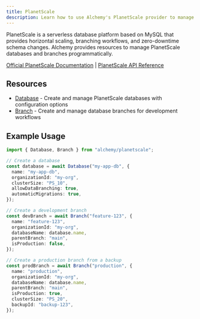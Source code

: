 ```yaml
---
title: PlanetScale
description: Learn how to use Alchemy's PlanetScale provider to manage serverless MySQL databases with branching workflows and zero-downtime schema changes.
---
```


PlanetScale is a serverless database platform based on MySQL that provides horizontal scaling, branching workflows, and zero-downtime schema changes. Alchemy provides resources to manage PlanetScale databases and branches programmatically.

[Official PlanetScale Documentation](https://planetscale.com/docs) | [PlanetScale API Reference](https://api-docs.planetscale.com/)

## Resources

- [Database](./database) - Create and manage PlanetScale databases with configuration options
- [Branch](./branch) - Create and manage database branches for development workflows

## Example Usage

```ts
import { Database, Branch } from "alchemy/planetscale";

// Create a database
const database = await Database("my-app-db", {
  name: "my-app-db",
  organizationId: "my-org",
  clusterSize: "PS_10",
  allowDataBranching: true,
  automaticMigrations: true,
});

// Create a development branch
const devBranch = await Branch("feature-123", {
  name: "feature-123",
  organizationId: "my-org",
  databaseName: database.name,
  parentBranch: "main",
  isProduction: false,
});

// Create a production branch from a backup
const prodBranch = await Branch("production", {
  name: "production",
  organizationId: "my-org",
  databaseName: database.name,
  parentBranch: "main",
  isProduction: true,
  clusterSize: "PS_20",
  backupId: "backup-123",
});
```
